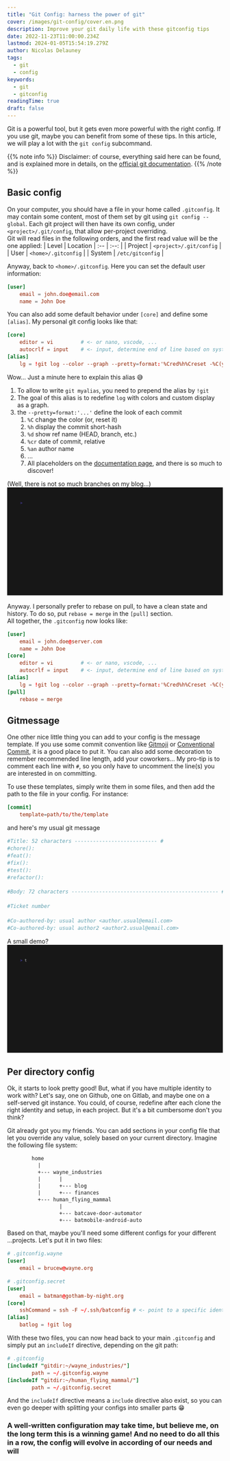 ```yaml
---
title: "Git Config: harness the power of git"
cover: /images/git-config/cover.en.png
description: Improve your git daily life with these gitconfig tips
date: 2022-11-23T11:00:00.234Z
lastmod: 2024-01-05T15:54:19.279Z
author: Nicolas Delauney
tags:
  - git
  - config
keywords:
  - git
  - gitconfig
readingTime: true
draft: false
---
```


Git is a powerful tool, but it gets even more powerful with the right config. If you use git, maybe you can benefit from some of these tips. In this article, we will play a lot with the `git config` subcommand.

{{% note info %}}
Disclaimer: of course, everything said here can be found, and is explained more in details, on the [official git documentation](https://git-scm.com/docs).
{{% /note %}}

## Basic config
On your computer, you should have a file in your home called `.gitconfig`. It may contain some content, most of them set by git using `git config --global`. Each git project will then have its own config, under `<project>/.git/config`, that allow per-project overriding.  
Git will read files in the following orders, and the first read value will be the one applied:
| Level | Location
| :-- | :--: |
| Project | `<project>/.git/config` |
| User | `<home>/.gitconfig` |
| System | `/etc/gitconfig` |

Anyway, back to `<home>/.gitconfig`. Here you can set the default user information: 
```toml
[user]
	email = john.doe@email.com
	name = John Doe
```
You can also add some default behavior under `[core]` and define some `[alias]`. My personal git config looks like that:
```toml
[core]
	editor = vi			# <- or nano, vscode, ...
	autocrlf = input	# <- input, determine end of line based on system. Other values: true, false
[alias]
	lg = !git log --color --graph --pretty=format:'%Cred%h%Creset -%C(yellow)%d%Creset %s %Cgreen(%cr) %C(bold blue)<%an>%Creset' --abbrev-commit
```
Wow... Just a minute here to explain this alias 😅
1. To allow to write `git myalias`, you need to prepend the alias by `!git`
2. The goal of this alias is to redefine `log` with colors and custom display as a graph.
3. the `--pretty=format:'...'` define the look of each commit
   1. `%C` change the color (or, reset it)
   2. `%h` display the commit short-hash
   3. `%d` show ref name (HEAD, branch, etc.)
   4. `%cr` date of commit, relative
   5. `%an` author name
   6. ...
   7. All placeholders on the [documentation page][placeholders], and there is so much to discover!

(Well, there is not so much branches on my blog...)
![demo git lg](resources/gitlg.gif)


Anyway. I personally prefer to rebase on pull, to have a clean state and history. To do so, put `rebase = merge` in the `[pull]` section.  
All together, the `.gitconfig` now looks like:

```toml
[user]
	email = john.doe@server.com
	name = John Doe
[core]
	editor = vi			# <- or nano, vscode, ...
	autocrlf = input	# <- input, determine end of line based on system. Other values: true, false
[alias]
	lg = !git log --color --graph --pretty=format:'%Cred%h%Creset -%C(yellow)%d%Creset %s %Cgreen(%cr) %C(bold blue)<%an>%Creset' --abbrev-commit
[pull]
	rebase = merge
```

## Gitmessage
One other nice little thing you can add to your config is the message template. If you use some commit convention like [Gitmoji](https://gitmoji.dev/) or [Conventional Commit](https://www.conventionalcommits.org/en/v1.0.0/), it is a good place to put it. You can also add some decoration to remember recommended line length, add your coworkers... My pro-tip is to comment each line with `#`, so you only have to uncomment the line(s) you are interested in on committing.

To use these templates, simply write them in some files, and then add the path to the file in your config. For instance:
```toml
[commit]
	template=path/to/the/template
```
and here's my usual git message
```toml
#Title: 52 characters --------------------------- #
#chore():
#feat():
#fix():
#test():
#refactor():

#Body: 72 characters ------------------------------------------------ #

#Ticket number

#Co-authored-by: usual author <author.usual@email.com>
#Co-authored-by: usual author2 <author2.usual@email.com>
```

A small demo?
![demo gitcommit](./resources/gitcommit.en.gif)

## Per directory config
Ok, it starts to look pretty good! But, what if you have multiple identity to work with? Let's say, one on Github, one on Gitlab, and maybe one on a self-served git instance. You could, of course, redefine after each clone the right identity and setup, in each project. But it's a bit cumbersome don't you think?

Git already got you my friends. You can add sections in your config file that let you override any value, solely based on your current directory. Imagine the following file system:
```goat
        home                                                                   
          |
          +--- wayne_industries
          |      |
          |      +--- blog
          |      +--- finances
          +--- human_flying_mammal
                 |
                 +--- batcave-door-automator
                 +--- batmobile-android-auto
```
Based on that, maybe you'll need some different configs for your different ...projects. Let's put it in two files:

```toml
# .gitconfig.wayne
[user]
	email = brucew@wayne.org
```
```toml
# .gitconfig.secret
[user]
	email = batman@gotham-by-night.org
[core]
	sshCommand = ssh -F ~/.ssh/batconfig # <- point to a specific identity file
[alias]
	batlog = !git log
```

With these two files, you can now head back to your main `.gitconfig` and simply put an `includeIf` directive, depending on the git path:
```toml
# .gitconfig
[includeIf "gitdir:~/wayne_industries/"]
        path = ~/.gitconfig.wayne
[includeIf "gitdir:~/human_flying_mammal/"]
        path = ~/.gitconfig.secret
```

And the `includeIf` directive means a `include` directive also exist, so you can even go deeper with splitting your configs into smaller parts 😁

### A well-written configuration may take time, but believe me, on the long term this is a winning game! And no need to do all this in a row, the config will evolve in according of our needs and will

[placeholders]: https://git-scm.com/docs/pretty-formats#Documentation/pretty-formats.txt-emHem